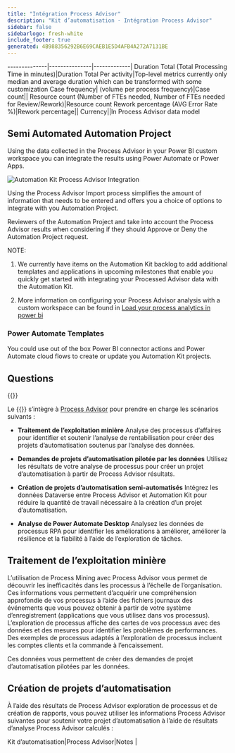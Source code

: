 ```yaml
---
title: "Intégration Process Advisor"
description: "Kit d’automatisation - Intégration Process Advisor"
sidebar: false
sidebarlogo: fresh-white
include_footer: true
generated: 4B988356292B6E69CAEB1E5D4AFB4A272A7131BE
---
```

--------------|---------------|-------------|
Duration Total (Total Processing Time in minutes)|Duration Total Per activity|Top-level metrics currently only median and average duration which can be transformed with some customization
Case frequency| (volume per process frequency)|Case count||
Resource count (Number of FTEs needed, Number of FTEs needed for Review/Rework)|Resource count
Rework percentage (AVG Error Rate %)|Rework percentage||
Currency||In Process Advisor data model

## Semi Automated Automation Project

Using the data collected in the Process Advisor in your Power BI custom workspace you can integrate the results using Power Automate or Power Apps.

![Automation Kit Process Advisor Integration](/images/illustrations/process-advisor-integration.svg)

Using the Process Advisor Import process simplifies the amount of information that needs to be entered and offers you a choice of options to integrate with you Automation Project.

Reviewers of the Automation Project and take into account the Process Advisor results when considering if they should Approve or Deny the Automation Project request.

NOTE:

1. We currently have items on the Automation Kit backlog to add additional templates and applications in upcoming milestones that enable you quickly get started with integrating your Processed Advisor data with the Automation Kit.

2. More information on configuring your Process Advisor analysis with a custom workspace can be found in [Load your process analytics in power bi](https://learn.microsoft.com/en-us/power-automate/process-mining-pbi-workspace#load-your-process-analytics-in-power-bi)

### Power Automate Templates

You could use out of the box Power BI connector actions and Power Automate cloud flows to create or update you Automation Kit projects.

## Questions

{{<questions name="/content/en-us/backlog/process-advisor-integration.json" completed="Thank you for completing Process Advisor questions" showNavigationButtons=false >}}

Le {{<product-name>}} s’intègre à [Process Advisor](https://learn.microsoft.com/en-us/power-automate/process-advisor-overview) pour prendre en charge les scénarios suivants :

- **Traitement de l’exploitation minière** Analyse des processus d’affaires pour identifier et soutenir l’analyse de rentabilisation pour créer des projets d’automatisation soutenus par l’analyse des données.

- **Demandes de projets d’automatisation pilotée par les données** Utilisez les résultats de votre analyse de processus pour créer un projet d’automatisation à partir de Process Advisor résultats.

- **Création de projets d’automatisation semi-automatisés** Intégrez les données Dataverse entre Process Advisor et Automation Kit pour réduire la quantité de travail nécessaire à la création d’un projet d’automatisation.

- **Analyse de Power Automate Desktop** Analysez les données de processus RPA pour identifier les améliorations à améliorer, améliorer la résilience et la fiabilité à l’aide de l’exploration de tâches.

## Traitement de l’exploitation minière

L’utilisation de Process Mining avec Process Advisor vous permet de découvrir les inefficacités dans les processus à l’échelle de l’organisation. Ces informations vous permettent d’acquérir une compréhension approfondie de vos processus à l’aide des fichiers journaux des événements que vous pouvez obtenir à partir de votre système d’enregistrement (applications que vous utilisez dans vos processus). L’exploration de processus affiche des cartes de vos processus avec des données et des mesures pour identifier les problèmes de performances. Des exemples de processus adaptés à l’exploration de processus incluent les comptes clients et la commande à l’encaissement.

Ces données vous permettent de créer des demandes de projet d’automatisation pilotées par les données.

## Création de projets d’automatisation

À l’aide des résultats de Process Advisor exploration de processus et de création de rapports, vous pouvez utiliser les informations Process Advisor suivantes pour soutenir votre projet d’automatisation à l’aide de résultats d’analyse Process Advisor calculés :

Kit d’automatisation|Process Advisor|Notes        |
